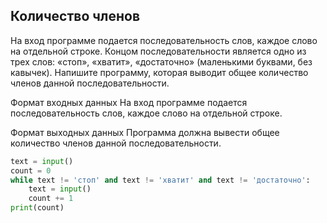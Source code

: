 ## Количество членов
На вход программе подается последовательность слов, каждое слово на отдельной строке. Концом последовательности является одно из трех слов: «стоп», «хватит», «достаточно» (маленькими буквами, без кавычек). Напишите программу, которая выводит общее количество членов данной последовательности.

Формат входных данных
На вход программе подается последовательность слов, каждое слово на отдельной строке.

Формат выходных данных
Программа должна вывести общее количество членов данной последовательности.

```python
text = input()
count = 0
while text != 'стоп' and text != 'хватит' and text != 'достаточно':
    text = input()
    count += 1
print(count)
```